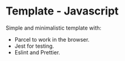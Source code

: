 # Template - Javascript

Simple and minimalistic template with:

- Parcel to work in the browser.
- Jest for testing.
- Eslint and Prettier.


